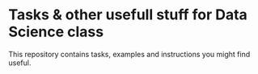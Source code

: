 # Tasks & other usefull stuff for Data Science class

This repository contains tasks, examples and instructions you might find useful. 
